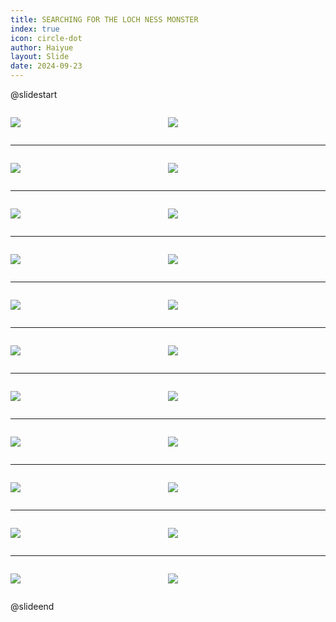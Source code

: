 ```yaml
---
title: SEARCHING FOR THE LOCH NESS MONSTER
index: true
icon: circle-dot
author: Haiyue
layout: Slide
date: 2024-09-23
---
```

 
@slidestart

<div style="display:flex">
<div style="flex:1">

![](/reading/english/Level-S/SEARCHING%20FOR%20THE%20LOCH%20NESS%20MONSTER/001.webp)
</div>
<div style="flex:1">

![](/reading/english/Level-S/SEARCHING%20FOR%20THE%20LOCH%20NESS%20MONSTER/002.webp)
</div>
</div>

---

<div style="display:flex">
<div style="flex:1">

![](/reading/english/Level-S/SEARCHING%20FOR%20THE%20LOCH%20NESS%20MONSTER/003.webp)
</div>
<div style="flex:1">

![](/reading/english/Level-S/SEARCHING%20FOR%20THE%20LOCH%20NESS%20MONSTER/004.webp)
</div>
</div>

---

<div style="display:flex">
<div style="flex:1">

![](/reading/english/Level-S/SEARCHING%20FOR%20THE%20LOCH%20NESS%20MONSTER/005.webp)
</div>
<div style="flex:1">

![](/reading/english/Level-S/SEARCHING%20FOR%20THE%20LOCH%20NESS%20MONSTER/006.webp)
</div>
</div>

---

<div style="display:flex">
<div style="flex:1">

![](/reading/english/Level-S/SEARCHING%20FOR%20THE%20LOCH%20NESS%20MONSTER/007.webp)
</div>
<div style="flex:1">

![](/reading/english/Level-S/SEARCHING%20FOR%20THE%20LOCH%20NESS%20MONSTER/008.webp)
</div>
</div>

---

<div style="display:flex">
<div style="flex:1">

![](/reading/english/Level-S/SEARCHING%20FOR%20THE%20LOCH%20NESS%20MONSTER/009.webp)
</div>
<div style="flex:1">

![](/reading/english/Level-S/SEARCHING%20FOR%20THE%20LOCH%20NESS%20MONSTER/010.webp)
</div>
</div>

---

<div style="display:flex">
<div style="flex:1">

![](/reading/english/Level-S/SEARCHING%20FOR%20THE%20LOCH%20NESS%20MONSTER/011.webp)
</div>
<div style="flex:1">

![](/reading/english/Level-S/SEARCHING%20FOR%20THE%20LOCH%20NESS%20MONSTER/012.webp)
</div>
</div>

---

<div style="display:flex">
<div style="flex:1">

![](/reading/english/Level-S/SEARCHING%20FOR%20THE%20LOCH%20NESS%20MONSTER/013.webp)
</div>
<div style="flex:1">

![](/reading/english/Level-S/SEARCHING%20FOR%20THE%20LOCH%20NESS%20MONSTER/014.webp)
</div>
</div>

---

<div style="display:flex">
<div style="flex:1">

![](/reading/english/Level-S/SEARCHING%20FOR%20THE%20LOCH%20NESS%20MONSTER/015.webp)
</div>
<div style="flex:1">

![](/reading/english/Level-S/SEARCHING%20FOR%20THE%20LOCH%20NESS%20MONSTER/016.webp)
</div>
</div>

---

<div style="display:flex">
<div style="flex:1">

![](/reading/english/Level-S/SEARCHING%20FOR%20THE%20LOCH%20NESS%20MONSTER/017.webp)
</div>
<div style="flex:1">

![](/reading/english/Level-S/SEARCHING%20FOR%20THE%20LOCH%20NESS%20MONSTER/018.webp)
</div>
</div>

---

<div style="display:flex">
<div style="flex:1">

![](/reading/english/Level-S/SEARCHING%20FOR%20THE%20LOCH%20NESS%20MONSTER/019.webp)
</div>
<div style="flex:1">

![](/reading/english/Level-S/SEARCHING%20FOR%20THE%20LOCH%20NESS%20MONSTER/020.webp)
</div>
</div>

---

<div style="display:flex">
<div style="flex:1">

![](/reading/english/Level-S/SEARCHING%20FOR%20THE%20LOCH%20NESS%20MONSTER/021.webp)
</div>
<div style="flex:1">

![](/reading/english/Level-S/SEARCHING%20FOR%20THE%20LOCH%20NESS%20MONSTER/022.webp)
</div>
</div>

@slideend